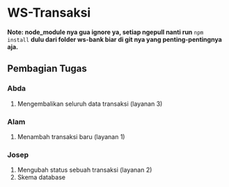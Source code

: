 # WS-Transaksi

**Note: node_module nya gua ignore ya, setiap ngepull nanti run** `npm install` **dulu dari folder ws-bank biar di git nya yang penting-pentingnya aja.**

## Pembagian Tugas

### Abda

1. Mengembalikan seluruh data transaksi (layanan 3)

### Alam

1. Menambah transaksi baru (layanan 1)

### Josep

1. Mengubah status sebuah transaksi (layanan 2)
2. Skema database
